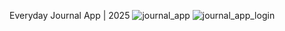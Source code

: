 Everyday Journal App | 2025
![journal_app](https://github.com/user-attachments/assets/a47a1ae9-0842-4d0a-9759-1a6ddab9410c)
![journal_app_login](https://github.com/user-attachments/assets/1a6a6193-93e2-4ee8-ad55-e5f890605d0d)
